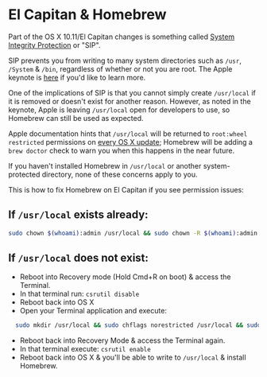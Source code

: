 # El Capitan & Homebrew

Part of the OS X 10.11/El Capitan changes is something called [System Integrity Protection](https://en.wikipedia.org/wiki/System_Integrity_Protection) or "SIP".

SIP prevents you from writing to many system directories such as `/usr`, `/System` & `/bin`, regardless of whether or not you are root. The Apple keynote is [here](https://developer.apple.com/videos/wwdc/2015/?id=706) if you'd like to learn more.

One of the implications of SIP is that you cannot simply create `/usr/local` if it is removed or doesn't exist for another reason. However, as noted in the keynote, Apple is leaving `/usr/local` open for developers to use, so Homebrew can still be used as expected.

Apple documentation hints that `/usr/local` will be returned to `root:wheel restricted` permissions on [every OS X update](https://developer.apple.com/library/prerelease/mac/releasenotes/General/rn-osx-10.11/); Homebrew will be adding a `brew doctor` check to warn you when this happens in the near future.

If you haven't installed Homebrew in `/usr/local` or another system-protected directory, none of these concerns apply to you.

This is how to fix Homebrew on El Capitan if you see permission issues:

## If `/usr/local` exists already:

```bash
sudo chown $(whoami):admin /usr/local && sudo chown -R $(whoami):admin /usr/local
```

## If `/usr/local` does not exist:

* Reboot into Recovery mode (Hold Cmd+R on boot) & access the Terminal.
* In that terminal run:
    `csrutil disable`
* Reboot back into OS X
* Open your Terminal application and execute:

```bash
  sudo mkdir /usr/local && sudo chflags norestricted /usr/local && sudo chown $(whoami):admin /usr/local && sudo chown -R $(whoami):admin /usr/local
```

* Reboot back into Recovery Mode & access the Terminal again.
* In that terminal execute:
  `csrutil enable`
* Reboot back into OS X & you'll be able to write to `/usr/local` & install Homebrew.
